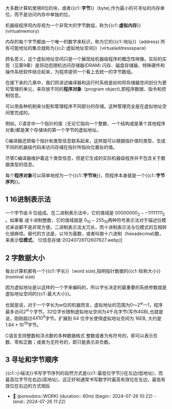 

大多数计算机使用8位的块，或者{{c1::**字节**}}（byte),作为最小的可寻址的内存单位，而不是访问内存中单独的位。
<!--ID: 1722020080371-->


机器级程序将内存视为一个非常大的字节数组，称为{{c1::**虚拟内存**}}(virtualmemory)
<!--ID: 1722020080373-->


内存的每个字节都由一个唯一的数字来标识，称为它的{{c1::地址}}（address)
所有可能地址的集合就称为{{c2::虚拟地址空间}}（virtualaddressspace)
<!--ID: 1722020080375-->


顾名思义，这个虚拟地址空间只是一个展现给机器级程序的概念性映像。实际的实现（见第9章）是将动态随机访问存储器(DRAM) 闪存、磁盘存储器、特殊硬件和操作系统软件结合起来，为程序提供一个看上去统一的字节数组。

在接下来的几章中，我们将讲述编译器和运行时系统是如何将存储器空间划分为更可管理的单元，来存放不同的**程序对象**（program object),即程序数据、指令和控制信息。

可以用各种机制来分配和管理程序不同部分的存储。这种管理完全是在虚拟地址空间里完成的。

例如，C语言中一个指针的值（无论它指向一个整数、一个结构或是某个其他程序对象)都是某个存储块的第一个字节的虚拟地址。

C编译器还把每个指针和类型信息联系起来，这样就可以根据指针值的类型，生成不同的机器级代码来访问存储在指针所指向位置处的值。

尽管C编译器维护着这个类型信息，但是它生成的实际机器级程序并不包含关于数据类型的信息。

每个**程序对象**可以简单地视为一个{{c1::**字节块**}}，而程序本身就是一个{{c1::**字节序列**}}。
<!--ID: 1722020080376-->



## 1	16进制表示法

一个字节由 8 位组成。在二进制表示法中，它的值域是 $00000000_2--11111111_2$ 。如果看 成十进制整数，它的值域就是 $0_{10}-255_{10}$两种符号表示法对于描述位模式来说都不是非常方便。二进制表示法太冗长，而十进制表示法与位模式的互相转化很麻烦。替代的方法是，以16为基数，或者叫做十六进制（hexadecimal)数，来表示**位模式**。
![[信息存储-20240726112607627.webp]]
<!--ID: 1722020080379-->



## 2	字数据大小

每台计算机都有一个{{c1::字长}}（word size),指明指针数据的{{c1::标称大小}}(nominal size)
<!--ID: 1722020080380-->


因为虚拟地址是以这样的一个字来编码的，所以字长决定的最重要的系统参数就是虚拟地址空间的{{c1::最大大小}}。
<!--ID: 1722020080382-->


也就是说，对于一个字长为w位的机器而言，虚拟地址的范围为$0〜2^{w}—1$，程序最多访问$2^w$个字节。32位字长限制虚拟地址空间为4千兆字节(写作4GB),也就是说，刚刚超过$4X10^9$字节。扩展到 64 位字长使得虚拟地址空间为 16EB, 大约是 $1.84 * 10^{19}$字节。
<!--ID: 1722020080384-->



C语言支持整数和浮点数的多种数据格式
整数或者为有符号的，即可以表示负数、零和正数；或者为无符号的，即只能表示非负数。

## 3	寻址和字节顺序


{{c1::小端法}}书写字节序列的自然方式是{{c1::最低位字节}}在左边(低地址)，而最高位字节在右边(高地址)，这正好和通常书写数字时最高有效位在左边，最低有效位在右边的方式相反
<!--ID: 1722020080386-->






- 🍅 (pomodoro::WORK) (duration:: 60m) (begin:: 2024-07-26 10:22) - (end:: 2024-07-26 11:22)